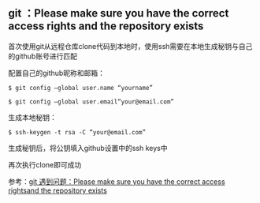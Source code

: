 ## git ：Please make sure you have the correct access rights and the repository exists

首次使用git从远程仓库clone代码到本地时，使用ssh需要在本地生成秘钥与自己的github账号进行匹配

配置自己的github昵称和邮箱：

```$ git config –global user.name “yourname”```

```$ git config –global user.email“your@email.com”```

生成本地秘钥：

```$ ssh-keygen -t rsa -C “your@email.com”```

生成秘钥后，将公钥填入github设置中的ssh keys中

再次执行clone即可成功

参考：[git 遇到问题：Please make sure you have the correct access rightsand the repository exists](https://blog.csdn.net/qq_34291777/article/details/55052201)